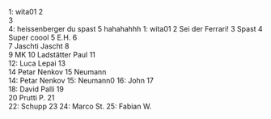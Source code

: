 1: wita01
2  
3  
4: heissenberger du spast
5  hahahahhh
1: wita01
2  Sei der Ferrari!
3  Spast
4  Super coool
5  E.H.
6  
7  Jaschti Jascht
8  
9  MK
10  Ladstätter Paul
11  
12:  Luca Lepai
13  
14  Petar Nenkov
15  Neumann  
14: Petar Nenkov
15: Neumann0
16: John
17    
18: David Palli
19  
20  Prutti P.
21  
22: Schupp 
23
24: Marco St.
25: Fabian W.

